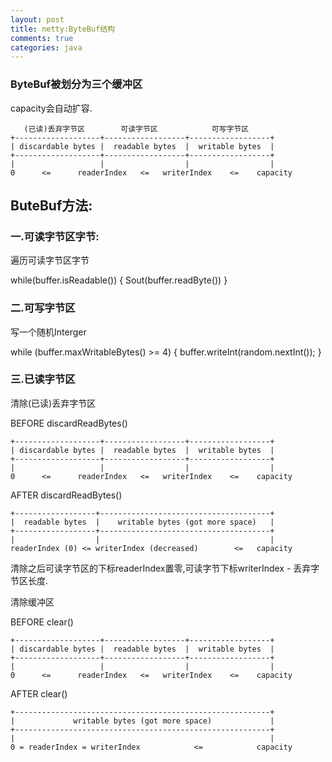 ```yaml
---
layout: post
title: netty:ByteBuf结构
comments: true
categories: java
---
```



### ByteBuf被划分为三个缓冲区
capacity会自动扩容.



       (已读)丢弃字节区        可读字节区            可写字节区
    +-------------------+------------------+------------------+
    | discardable bytes |  readable bytes  |  writable bytes  |
    +-------------------+------------------+------------------+
    |                   |                  |                  |
    0      <=      readerIndex   <=   writerIndex    <=    capacity



## ButeBuf方法:

### 一.可读字节区字节:

遍历可读字节区字节

while(buffer.isReadable()) {
	Sout(buffer.readByte())
}

### 二.可写字节区

写一个随机Interger

while (buffer.maxWritableBytes() >= 4) {
     buffer.writeInt(random.nextInt());
}

### 三.已读字节区

清除(已读)丢弃字节区

BEFORE discardReadBytes()


    +-------------------+------------------+------------------+
    | discardable bytes |  readable bytes  |  writable bytes  |
    +-------------------+------------------+------------------+
    |                   |                  |                  |
    0      <=      readerIndex   <=   writerIndex    <=    capacity


AFTER discardReadBytes()
 
    +------------------+--------------------------------------+
    |  readable bytes  |    writable bytes (got more space)   |
    +------------------+--------------------------------------+
    |                  |                                      |
    readerIndex (0) <= writerIndex (decreased)        <=   capacity

清除之后可读字节区的下标readerIndex置零,可读字节下标writerIndex - 丢弃字节区长度.



清除缓冲区

 BEFORE clear()
 
    +-------------------+------------------+------------------+
    | discardable bytes |  readable bytes  |  writable bytes  |
    +-------------------+------------------+------------------+
    |                   |                  |                  |
    0      <=      readerIndex   <=   writerIndex    <=    capacity
 
 
   AFTER clear()
 
    +---------------------------------------------------------+
    |             writable bytes (got more space)             |
    +---------------------------------------------------------+
    |                                                         |
    0 = readerIndex = writerIndex            <=            capacity


